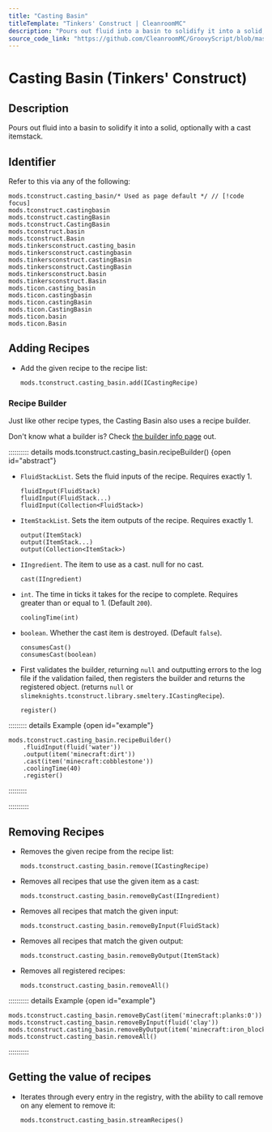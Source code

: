 ```yaml
---
title: "Casting Basin"
titleTemplate: "Tinkers' Construct | CleanroomMC"
description: "Pours out fluid into a basin to solidify it into a solid, optionally with a cast itemstack."
source_code_link: "https://github.com/CleanroomMC/GroovyScript/blob/master/src/main/java/com/cleanroommc/groovyscript/compat/mods/tinkersconstruct/CastingBasin.java"
---
```


# Casting Basin (Tinkers' Construct)

## Description

Pours out fluid into a basin to solidify it into a solid, optionally with a cast itemstack.

## Identifier

Refer to this via any of the following:

```groovy:no-line-numbers {1}
mods.tconstruct.casting_basin/* Used as page default */ // [!code focus]
mods.tconstruct.castingbasin
mods.tconstruct.castingBasin
mods.tconstruct.CastingBasin
mods.tconstruct.basin
mods.tconstruct.Basin
mods.tinkersconstruct.casting_basin
mods.tinkersconstruct.castingbasin
mods.tinkersconstruct.castingBasin
mods.tinkersconstruct.CastingBasin
mods.tinkersconstruct.basin
mods.tinkersconstruct.Basin
mods.ticon.casting_basin
mods.ticon.castingbasin
mods.ticon.castingBasin
mods.ticon.CastingBasin
mods.ticon.basin
mods.ticon.Basin
```


## Adding Recipes

- Add the given recipe to the recipe list:

    ```groovy:no-line-numbers
    mods.tconstruct.casting_basin.add(ICastingRecipe)
    ```


### Recipe Builder

Just like other recipe types, the Casting Basin also uses a recipe builder.

Don't know what a builder is? Check [the builder info page](../../getting_started/builder.md) out.

:::::::::: details mods.tconstruct.casting_basin.recipeBuilder() {open id="abstract"}
- `FluidStackList`. Sets the fluid inputs of the recipe. Requires exactly 1.

    ```groovy:no-line-numbers
    fluidInput(FluidStack)
    fluidInput(FluidStack...)
    fluidInput(Collection<FluidStack>)
    ```

- `ItemStackList`. Sets the item outputs of the recipe. Requires exactly 1.

    ```groovy:no-line-numbers
    output(ItemStack)
    output(ItemStack...)
    output(Collection<ItemStack>)
    ```

- `IIngredient`. The item to use as a cast. null for no cast.

    ```groovy:no-line-numbers
    cast(IIngredient)
    ```

- `int`. The time in ticks it takes for the recipe to complete. Requires greater than or equal to 1. (Default `200`).

    ```groovy:no-line-numbers
    coolingTime(int)
    ```

- `boolean`. Whether the cast item is destroyed. (Default `false`).

    ```groovy:no-line-numbers
    consumesCast()
    consumesCast(boolean)
    ```

- First validates the builder, returning `null` and outputting errors to the log file if the validation failed, then registers the builder and returns the registered object. (returns `null` or `slimeknights.tconstruct.library.smeltery.ICastingRecipe`).

    ```groovy:no-line-numbers
    register()
    ```

::::::::: details Example {open id="example"}
```groovy:no-line-numbers
mods.tconstruct.casting_basin.recipeBuilder()
    .fluidInput(fluid('water'))
    .output(item('minecraft:dirt'))
    .cast(item('minecraft:cobblestone'))
    .coolingTime(40)
    .register()
```

:::::::::

::::::::::

## Removing Recipes

- Removes the given recipe from the recipe list:

    ```groovy:no-line-numbers
    mods.tconstruct.casting_basin.remove(ICastingRecipe)
    ```

- Removes all recipes that use the given item as a cast:

    ```groovy:no-line-numbers
    mods.tconstruct.casting_basin.removeByCast(IIngredient)
    ```

- Removes all recipes that match the given input:

    ```groovy:no-line-numbers
    mods.tconstruct.casting_basin.removeByInput(FluidStack)
    ```

- Removes all recipes that match the given output:

    ```groovy:no-line-numbers
    mods.tconstruct.casting_basin.removeByOutput(ItemStack)
    ```

- Removes all registered recipes:

    ```groovy:no-line-numbers
    mods.tconstruct.casting_basin.removeAll()
    ```

:::::::::: details Example {open id="example"}
```groovy:no-line-numbers
mods.tconstruct.casting_basin.removeByCast(item('minecraft:planks:0'))
mods.tconstruct.casting_basin.removeByInput(fluid('clay'))
mods.tconstruct.casting_basin.removeByOutput(item('minecraft:iron_block'))
mods.tconstruct.casting_basin.removeAll()
```

::::::::::

## Getting the value of recipes

- Iterates through every entry in the registry, with the ability to call remove on any element to remove it:

    ```groovy:no-line-numbers
    mods.tconstruct.casting_basin.streamRecipes()
    ```
